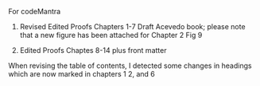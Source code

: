 For codeMantra

1) Revised Edited Proofs Chapters 1-7 Draft Acevedo book; please note that a new figure has been attached for Chapter 2 Fig 9

2) Edited Proofs Chaptes 8-14 plus front matter

When revising the table of contents, I detected some changes in headings which are now marked in chapters 1 2, and 6




